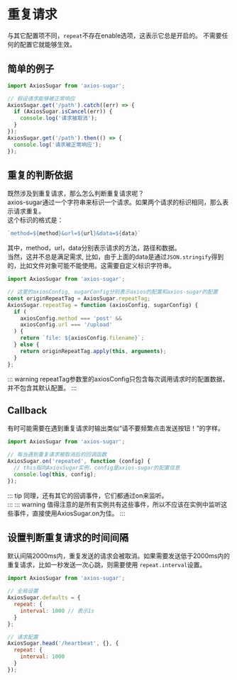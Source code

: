 # 重复请求

与其它配置项不同，`repeat`不存在enable选项，这表示它总是开启的。
不需要任何的配置它就能够生效。

## 简单的例子

```js
import AxiosSugar from 'axios-sugar';

// 假设请求能够被正常响应
AxiosSugar.get('/path').catch((err) => {
  if (AxiosSugar.isCancel(err)) {
    console.log('请求被取消');
  }
});
AxiosSugar.get('/path').then(() => {
  console.log('请求被正常响应');
});
```

## 重复的判断依据
既然涉及到重复请求，那么怎么判断重复请求呢？  
axios-sugar通过一个字符串来标识一个请求。如果两个请求的标识相同，那么表示请求重复。   
这个标识的格式是：
```js
`method=${method}&url=${url}&data=${data}`
```
其中，method，url，data分别表示请求的方法，路径和数据。  
当然，这并不总是满足需求, 比如，由于上面的data是通过`JSON.stringify`得到的，比如文件对象可能不能使用。这需要自定义标识字符串。

```js
import AxiosSugar from 'axios-sugar';

// 这里的axiosConfig, sugarConfig分别表示axios的配置和axios-sugar的配置
const originRepeatTag = AxiosSugar.repeatTag;
AxiosSugar.repeatTag = function (axiosConfig, sugarConfig) {
  if (
    axiosConfig.method === 'post' &&
    axiosConfig.url === '/upload'
  ) {
    return `file: ${axiosConfig.filename}`;
  } else {
    return originRepeatTag.apply(this, arguments);
  }
};
```
::: warning
repeatTag参数里的axiosConfig只包含每次调用请求时的配置数据，并不包含其默认配置。
:::
## Callback
有时可能需要在遇到重复请求时输出类似“请不要频繁点击发送按钮！”的字样。
```js
import AxiosSugar from 'axios-sugar';

// 每当遇到重复请求被取消后的回调函数
AxiosSugar.on('repeated', function (config) {
  // this指向AxiosSugar实例，config是axios-sugar的配置信息
  console.log(this, config);
});
```
::: tip
同理，还有其它的回调事件，它们都通过on来监听。  
:::
::: warning
值得注意的是所有实例共有这些事件，所以不应该在实例中监听这些事件，直接使用AxiosSugar.on为佳。
:::

## 设置判断重复请求的时间间隔
默认间隔2000ms内，重复发送的请求会被取消。如果需要发送低于2000ms内的重复请求，比如一秒发送一次心跳，则需要使用
`repeat.interval`设置。
```js
import AxiosSugar from 'axios-sugar';

// 全局设置
AxiosSugar.defaults = {
  repeat: {
    interval: 1000 // 表示1s
  }
};

// 请求配置
AxiosSugar.head('/heartbeat', {}, {
  repeat: {
    interval: 1000
  }
});
```
